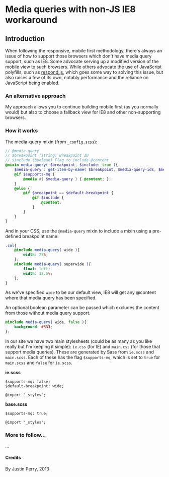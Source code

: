 # Media queries with non-JS IE8 workaround

## Introduction
When following the responsive, mobile first methodology, there's always an issue of how to support those browsers which don't have media query support, such as IE8. Some advocate serving up a modified version of the mobile view to such browsers. While others advocate the use of JavaScript polyfills, such as [respond.js](https://github.com/scottjehl/Respond), which goes some way to solving this issue, but also raises a few of its own, notably performance and the reliance on JavaScript being enabled.

### An alternative approach

My approach allows you to continue building mobile first (as you normally would) but also to choose a fallback view for IE8 and other non-supporting browsers.

### How it works

The media-query mixin (from `_config.scss`):

``` scss
// @media-query
// $breakpoint (string) Breakpoint ID
// $include (boolean) Flag to include @content
@mixin media-query( $breakpoint, $include: true ){
	$media-query : get-item-by-name( $breakpoint, $media-query-ids, $media-queries );
	@if $supports-mq {
		@media #{ $media-query } { @content; };
	}
	@else {
		@if $breakpoint == $default-breakpoint {
			@if $include {
				@content;
			}
		}
	}
}
```

And in your CSS, use the `@media-query` mixin to include a mixin using a pre-defined breakpoint name:

``` scss
.col{
	@include media-query( wide ){
		width: 25%;
	};
	@include media-query( superwide ){
		float: left;
		width: 12.5%;
	};
}
```
As we've specified `wide` to be our default view, IE8 will get any @content where that media query has been specified.

An optional boolean parameter can be passed which excludes the content from those without media query support.
``` scss
@include media-query( wide, false ){
	background: #333;
};
```

In our site we have two main stylesheets (could be as many as you like really but I'm keeping it simple): `ie.css` (for IE) and `main.css` (for those that support media queries). These are generated by Sass from `ie.scss` and `main.scss`. Each of these has the flag `$supports-mq`, which is set to `true` for `main.scss` and `false` for `ie.scss`.

**ie.scss**
```
$supports-mq: false;
$default-breakpoint: wide;

@import "_styles";
```

**base.scss**
```
$supports-mq: true;

@import "_styles";
```

### More to follow…
...

#### Credits
By Justin Perry, 2013
